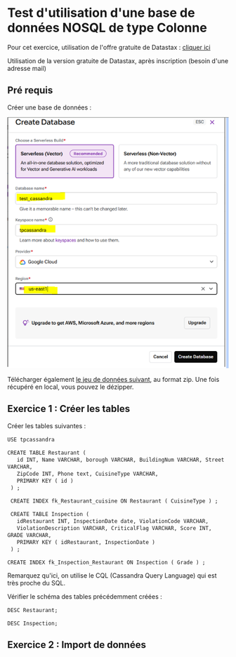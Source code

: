 # Test d'utilisation d'une base de données NOSQL de type Colonne
Pour cet exercice, utilisation de l'offre gratuite de Datastax : [cliquer ici](https://www.datastax.com/fr/pricing/astra-db)

Utilisation de la version gratuite de Datastax, après inscription (besoin d'une adresse mail)

## Pré requis
Créer une base de données :

![](https://raw.githubusercontent.com/vincent2mots/bga/main/NOSQL/images/cassandra.PNG)

Télécharger également [le jeu de données suivant](http://b3d.bdpedia.fr/files/restaurants.zip), au format zip. Une fois récupéré en local, vous pouvez le dézipper.

## Exercice 1 : Créer les tables

Créer les tables suivantes : 

```
USE tpcassandra
```
```
CREATE TABLE Restaurant (
   id INT, Name VARCHAR, borough VARCHAR, BuildingNum VARCHAR, Street VARCHAR,
   ZipCode INT, Phone text, CuisineType VARCHAR,
   PRIMARY KEY ( id )
 ) ;
```
```
 CREATE INDEX fk_Restaurant_cuisine ON Restaurant ( CuisineType ) ;
```
```
 CREATE TABLE Inspection (
   idRestaurant INT, InspectionDate date, ViolationCode VARCHAR,
   ViolationDescription VARCHAR, CriticalFlag VARCHAR, Score INT, GRADE VARCHAR,
   PRIMARY KEY ( idRestaurant, InspectionDate )
 ) ;
```
```
CREATE INDEX fk_Inspection_Restaurant ON Inspection ( Grade ) ;
```

Remarquez qu'ici, on utilise le CQL (Cassandra Query Language) qui est très proche du SQL.

Vérifier le schéma des tables précédemment créées :
```
DESC Restaurant;
```
```
DESC Inspection;
```

## Exercice 2 : Import de données

